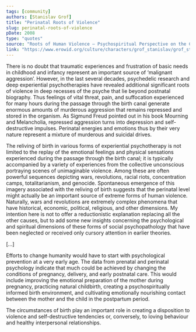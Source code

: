 ```yaml
---
tags: [community]
authors: [Stanislav Grof]
title: "Perinatal Roots of Violence"
slug: perinatal-roots-of-violence
pDate: 2008
type: "quotes"
source: "Roots of Human Violence – Psychospiritual Perspective on the Current Global Crisis"
link: "https://www.erowid.org/culture/characters/grof_stanislav/grof_stanislav_article1.pdf"
---
```


There is no doubt that traumatic experiences and frustration of basic needs in childhood and infancy represent an important source of ‘malignant aggression’. However, in the last several decades, psychedelic research and deep experiential psychotherapies have revealed additional significant roots of violence in deep recesses of the psyche that lie beyond postnatal biography. Thus feelings of vital threat, pain, and suffocation experienced for many hours during the passage through the birth canal generate enormous amounts of murderous aggression that remains repressed and stored in the organism. As Sigmund Freud pointed out in his book Mourning and Melancholia, repressed aggression turns into depression and self-destructive impulses. Perinatal energies and emotions thus by their very nature represent a mixture of murderous and suicidal drives.

The reliving of birth in various forms of experiential psychotherapy is not limited to the replay of the emotional feelings and physical sensations experienced during the passage through the birth canal; it is typically accompanied by
a variety of experiences from the collective unconscious portraying scenes of unimaginable violence. Among these are often powerful sequences depicting wars, revolutions, racial riots, concentration camps, totalitarianism, and genocide.
Spontaneous emergence of this imagery associated with the reliving of birth suggests that the perinatal level might
actually be an important source of extreme forms of human violence. Naturally, wars and revolutions are extremely
complex phenomena that have historical, economic, political, religious, and other dimensions. My intention here is not to offer a reductionistic explanation replacing all the other causes, but to add some new insights concerning the psychological and spiritual dimensions of these forms of social psychopathology that have been neglected or received only cursory attention in earlier theories.

[…]

Efforts to change humanity would have to start with psychological prevention at a very early age. The data from prenatal and perinatal psychology indicate that much could be achieved by changing the conditions of pregnancy, delivery, and early postnatal care. This would include improving the emotional preparation of the mother during pregnancy, practicing natural childbirth, creating a psychospiritually informed birth environment, and cultivating emotionally nourishing contact between the mother and the child in the postpartum period.

The circumstances of birth play an important role in creating a disposition to violence and self-destructive tendencies or, conversely, to loving behaviour and healthy interpersonal relationships.
